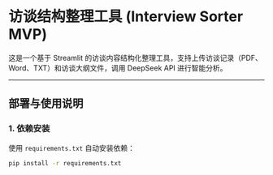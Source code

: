 # 访谈结构整理工具 (Interview Sorter MVP)

这是一个基于 Streamlit 的访谈内容结构化整理工具，支持上传访谈记录（PDF、Word、TXT）和访谈大纲文件，调用 DeepSeek API 进行智能分析。

---

## 部署与使用说明

### 1. 依赖安装

使用 `requirements.txt` 自动安装依赖：

```bash
pip install -r requirements.txt

